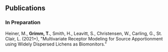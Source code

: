 ## Publications

### In Preparation

Heiner, M., **Grimm, T.**, Smith, H., Leavitt, S., Christensen, W., Carling, G., St. Clair, L. (2021+), "Multivariate Receptor Modeling for Source Apportionment using Widely Dispersed Lichens as Biomonitors."
